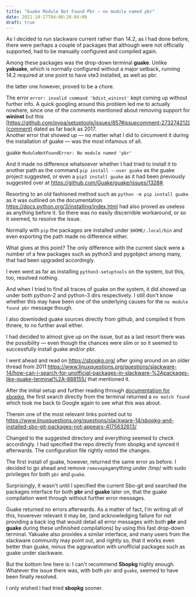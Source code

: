 ```yaml
---
title: "Guake Module Not Found Pbr — no module named pbr"
date: 2021-10-27T04:08:20-04:00
draft: true
---
```


As I decided to run slackware current rather than 14.2, as I had done before, there were perhaps a couple of packages that although were not officially supported, had to be manually configured and compiled again. 

Among these packages was the drop-down terminal **guake**. Unlike **yakuake**, which is normally configured without a major setback, running 14.2 required at one point to have vte3 installed, as well as pbr.

the latter one however, proved to be a chore.

The error `error: invalid command 'bdist_wininst'` kept coming up without further info. A quick googling around this problem led me to actually nowhere, since one of the comments mentioned about removing support for **wininst** but this [https://github.com/pypa/setuptools/issues/857#issuecomment-273274212](comment) dated as far back as 2017.  
Another error that showed up — no matter what I did to circumvent it during the installation of guake — was the most infamous of all. 

guake `ModuleNotFoundError: No module named 'pbr'`

And it made no difference whatsoever whether I had tried to install it to another path as the command `pip install --user guake` as the guake project suggested, or even a `pip3 install guake` as it had been previously suggested over at https://github.com/Guake/guake/issues/1328#. 

Resorting to an old fashioned method such as `python -m pip install guake` as it was outlined on the documentation https://docs.python.org/3/installing/index.html had also proved as useless as anything before it. So there was no easily discernible workaround, or so it seemed, to resolve the issue. 

Normally with `pip` the packages are installed under `$HOME/.local/bin` and even exporting the path made no difference either. 

What gives at this point? The only difference with the current slack were a number of a few packages such as python3 and pygobject among many, that had been upgraded accordingly.

I even went as far as installing `python3-setuptools` on the system, but this, too, resolved nothing. 

And when I tried to find all traces of guake on the system, it did showed up under both python-2 and python-3 dirs respectively. I still don't know whether this may have been one of the underlying causes for the `no module found pbr` message though.

I also downloded guake sources directly from github, and compiled it from thnere, to no further avail either.

I had decided to almost give up on the issue, but as a last resort there was the possibility — even though the chances were slim or so it seemed to successfully install guake and/or pbr.

I went ahead and read on https://sbopkg.org/ after going around on an older thread from 2011 https://www.linuxquestions.org/questions/slackware-14/how-can-i-search-for-unofficial-packages-in-slackware-%2Apackages-like-guake-terminal%2A-888155/ that mentioned it.

After the initial setup and further reading through <a href="https://docs.slackware.com/howtos:slackware_admin:building_packages_with_sbopkg" target="_blank"> documentation for sbopkg</a>,  the first search directly from the terminal returned a `no match found` which took me back to Google again to see what this was about.

Therein one of the most relevant links pointed out to https://www.linuxquestions.org/questions/slackware-14/sbopkg-and-installed-sbo-git-packages-not-appears-4175632613/

Changed to the suggested directory and everything seemed to check accordingly. I had specified the repo directly from sbopkg and synced it afterwards. The configuration file rightly noted the changes.

The first install of guake, however, returned the same error as before. I decided to go ahead and remove `removepkg`anything under /tmp/ with sudo privileges for both `pbr` and `guake`.

Surprisingly, it wasn't until I specified the current Sbo-git and searched the packages interface for both **pbr** and **guake** later on, that the guake compilation went through without further error messages.

Guake returned no errors afterwards. As a matter of fact, I'm writing all of this, hoverever relevant it may be, (and acknowledging failure for not providing a back log that would detail all error messages with both **pbr** and **guake** during these unfinished compilations) by using this fast drop-down terminal. Yakuake also provides a similar interface, and many users from the slackware community may point out, and rightly so, that it works even better than guake, minus the aggravation with unofficial packages such as guake under slackware.

But the bottom line here is: I can't recommend **Sbopkg** highly enough. Whatever the issue there was, with both `pbr` and `guake`, seemed to have been finally resolved. 

I only wished I had tried **sbopkg** sooner. 




